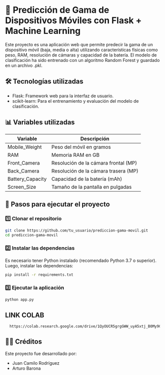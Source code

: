 
# 📱 Predicción de Gama de Dispositivos Móviles con Flask + Machine Learning

Este proyecto es una aplicación web que permite predecir la gama de un dispositivo móvil (baja, media o alta) utilizando características físicas como peso, RAM, resolución de cámaras y capacidad de la batería. El modelo de clasificación ha sido entrenado con un algoritmo Random Forest y guardado en un archivo .pkl.

## 🛠 Tecnologías utilizadas
- Flask: Framework web para la interfaz de usuario.
- scikit-learn: Para el entrenamiento y evaluación del modelo de clasificación.
## 📊 Variables utilizadas

| Variable             | Descripción                                                                |
| ----------------- | ------------------------------------------------------------------ |
| Mobile_Weight | Peso del móvil en gramos |
| RAM | Memoria RAM en GB |
| Front_Camera | Resolución de la cámara frontal (MP) |
| Back_Camera | 	Resolución de la cámara trasera (MP) |
| Battery_Capacity | Capacidad de la batería (mAh) |
| Screen_Size | 	Tamaño de la pantalla en pulgadas|

## 🚀 Pasos para ejecutar el proyecto

### **1️⃣ Clonar el repositorio**

```bash
git clone https://github.com/tu_usuario/prediccion-gama-movil.git
cd prediccion-gama-movil
```

### **2️⃣  Instalar las dependencias**
Es necesario tener Python instalado (recomendado Python 3.7 o superior). Luego, instalar las dependencias:
```bash
pip install -r requirements.txt
```

### **3️⃣ Ejecutar la aplicación**

```bash
python app.py
```

## LINK COLAB

```bash
  https://colab.research.google.com/drive/1QyOUCR5grgGWW_uyA5xtj_B0My9C-Iqj?usp=sharing
```


## 🧑‍💻 Créditos

Este proyecto fue desarrollado por:

- Juan Camilo Rodríguez
- Arturo Barona
